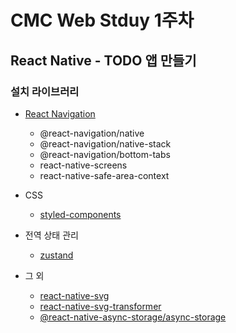 # CMC Web Stduy 1주차

## React Native - TODO 앱 만들기

### 설치 라이브러리

- [React Navigation](https://reactnavigation.org/)

  - @react-navigation/native
  - @react-navigation/native-stack
  - @react-navigation/bottom-tabs
  - react-native-screens
  - react-native-safe-area-context

- CSS
  - [styled-components](https://styled-components.com/)
- 전역 상태 관리

  - [zustand](https://zustand-demo.pmnd.rs/)

- 그 외
  - [react-native-svg](https://github.com/software-mansion/react-native-svg)
  - [react-native-svg-transformer](https://github.com/kristerkari/react-native-svg-transformer)
  - [@react-native-async-storage/async-storage](https://react-native-async-storage.github.io/async-storage/docs/install)
